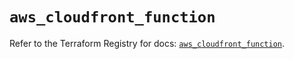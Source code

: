 # `aws_cloudfront_function`

Refer to the Terraform Registry for docs: [`aws_cloudfront_function`](https://registry.terraform.io/providers/hashicorp/aws/5.46.0/docs/resources/cloudfront_function).
